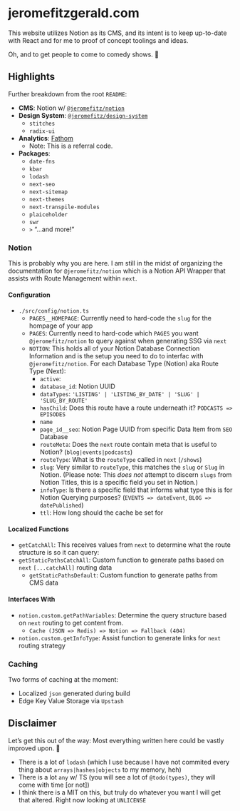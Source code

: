 # jeromefitzgerald.com

This website utilizes Notion as its CMS, and its intent is to keep up-to-date with React and for me to proof of concept toolings and ideas.

Oh, and to get people to come to comedy shows. 🤣️

## Highlights

Further breakdown from the root `README`:

- **CMS**: Notion w/ [`@jeromefitz/notion`](https://github.com/JeromeFitz/packages/tree/main/packages/notion)
- **Design System**: [`@jeromefitz/design-system`](https://github.com/JeromeFitz/packages/tree/main/packages/design-system)
  - `stitches`
  - `radix-ui`
- **Analytics**: [Fathom](https://usefathom.com/ref/GKTEFP)
  - Note: This is a referral code.
- **Packages**:
  - `date-fns`
  - `kbar`
  - `lodash`
  - `next-seo`
  - `next-sitemap`
  - `next-themes`
  - `next-transpile-modules`
  - `plaiceholder`
  - `swr`
  - `>` “...and more!”

### Notion

This is probably why you are here. I am still in the midst of organizing the documentation for `@jeromefitz/notion` which is a Notion API Wrapper that assists with Route Management within `next`.

#### Configuration

- `./src/config/notion.ts`
  - `PAGES__HOMEPAGE`: Currently need to hard-code the `slug` for the hompage of your app
  - `PAGES`: Currently need to hard-code which `PAGES` you want `@jeromefitz/notion` to query against when generating SSG via `next`
  - `NOTION`: This holds all of your Notion Database Connection Information and is the setup you need to do to interfac with `@jeromefitz/notion`. For each Database Type (Notion) aka Route Type (Next):
    - `active`:
    - `database_id`: Notion UUID
    - `dataTypes`: `'LISTING' | 'LISTING_BY_DATE' | 'SLUG' | 'SLUG_BY_ROUTE'`
    - `hasChild`: Does this route have a route underneath it? `PODCASTS => EPISODES`
    - `name`
    - `page_id__seo`: Notion Page UUID from specific Data Item from `SEO` Database
    - `routeMeta`: Does the `next` route contain meta that is useful to Notion? (`blog|events|podcasts`)
    - `routeType`: What is the `routeType` called in `next` (`/shows`)
    - `slug`: Very similar to `routeType`, this matches the `slug` or `Slug` in Notion. (Please note: This _does not_ attempt to discern `slugs` from Notion Titles, this is a specific field you set in Notion.)
    - `infoType`: Is there a specific field that informs what type this is for Notion Querying purposes? (`EVENTS => dateEvent`, `BLOG => datePublished`)
    - `ttl`: How long should the cache be set for

#### Localized Functions

- `getCatchAll`: This receives values from `next` to determine what the route structure is so it can query:
- `getStaticPathsCatchAll`: Custom function to generate paths based on `next` `[...catchAll]` routing data
  - `getStaticPathsDefault`: Custom function to generate paths from CMS data

#### Interfaces With

- `notion.custom.getPathVariables`: Determine the query structure based on `next` routing to get content from.
  - `Cache (JSON => Redis) => Notion => Fallback (404)`
- `notion.custom.getInfoType`: Assist function to generate links for `next` routing strategy

### Caching

Two forms of caching at the moment:

- Localized `json` generated during build
- Edge Key Value Storage via `Upstash`

## Disclaimer

Let’s get this out of the way: Most everything written here could be vastly improved upon. 🥳️

- There is a lot of `lodash` (which I use because I have not commited every thing about `arrays|hashes|objects` to my memory, heh)
- There is a lot `any` w/ TS (you will see a lot of `@todo(types)`, they will come with time [or not])
- I think there is a MIT on this, but truly do whatever you want I will get that altered. Right now looking at `UNLICENSE`
